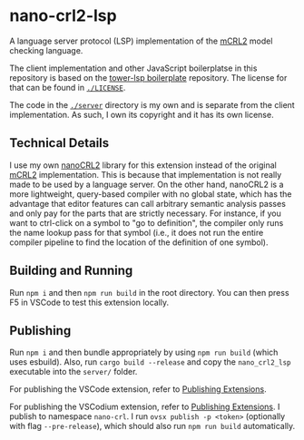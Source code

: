 
# nano-crl2-lsp

A language server protocol (LSP) implementation of the [mCRL2](https://mcrl2.org) model checking language.

The client implementation and other JavaScript boilerplatse in this repository is based on the
[tower-lsp boilerplate](https://github.com/IWANABETHATGUY/tower-lsp-boilerplate) repository. The license for that can
be found in [`./LICENSE`](./LICENSE).

The code in the [`./server`](./server/README.md) directory is my own and is separate from the client implementation. As
such, I own its copyright and it has its own license.

## Technical Details

I use my own [nanoCRL2](https://github.com/emilia-h/nano-crl2) library for this extension instead of the original
[mCRL2](https://github.com/mCRL2org/mCRL2) implementation. This is because that implementation is not really made to be
used by a language server. On the other hand, nanoCRL2 is a more lightweight, query-based compiler with no global
state, which has the advantage that editor features can call arbitrary semantic analysis passes and only pay for the
parts that are strictly necessary. For instance, if you want to ctrl-click on a symbol to "go to definition", the
compiler only runs the name lookup pass for that symbol (i.e., it does not run the entire compiler pipeline to find the
location of the definition of one symbol).

## Building and Running

Run `npm i` and then `npm run build` in the root directory. You can then press F5 in VSCode to test this extension
locally.

## Publishing

Run `npm i` and then bundle appropriately by using `npm run build` (which uses esbuild). Also, run
`cargo build --release` and copy the `nano_crl2_lsp` executable into the `server/` folder.

For publishing the VSCode extension, refer to
[Publishing Extensions](https://code.visualstudio.com/api/working-with-extensions/publishing-extension).

For publishing the VSCodium extension, refer to
[Publishing Extensions](https://github.com/eclipse/openvsx/wiki/Publishing-Extensions). I publish to namespace
`nano-crl`. I run `ovsx publish -p <token>` (optionally with flag `--pre-release`), which should also run
`npm run build` automatically.
